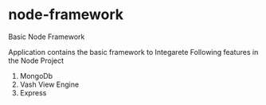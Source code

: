 # node-framework
Basic Node Framework

Application contains the basic framework to Integarete Following features in the Node Project

  1. MongoDb
  2. Vash View Engine 
  3. Express
  
